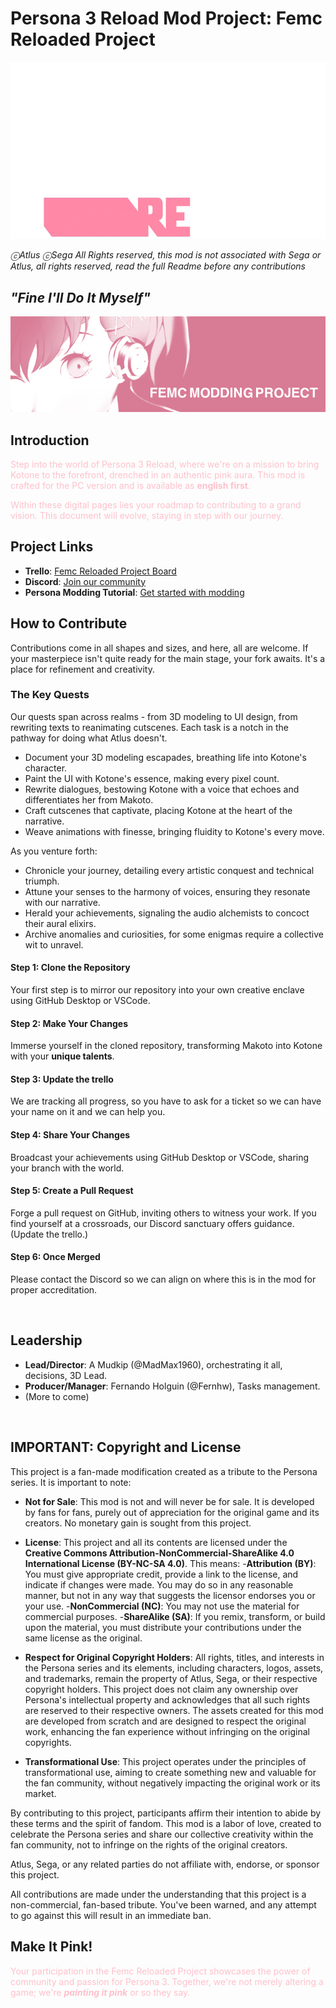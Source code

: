 # Persona 3 Reload Mod Project: Femc Reloaded Project

![logo in Pink](img/readmelogo.png)

_ⓒAtlus ⓒSega All Rights reserved, this mod is not associated with Sega or Atlus, all rights reserved, read the full Readme before any contributions_

## _"Fine I'll Do It Myself"_
![Kotone in Pink](img/readmeimg.png)

## Introduction
<foo style="color:pink;">Step into the world of Persona 3 Reload, where we're on a mission to bring Kotone to the forefront, drenched in an authentic pink aura. This mod is crafted for the PC version and is available as **english first**.</foo>

<foo style="color:pink;">Within these digital pages lies your roadmap to contributing to a grand vision. This document will evolve, staying in step with our journey. </foo>

## Project Links
- **Trello**: [Femc Reloaded Project Board](https://trello.com/b/jxq6wO79/femc-reloaded-project)
- **Discord**: [Join our community](https://discord.gg/yxtDmX7qXd)
- **Persona Modding Tutorial**: [Get started with modding](https://gamebanana.com/tuts/17156)

## How to Contribute
Contributions come in all shapes and sizes, and here, all are welcome. If your masterpiece isn't quite ready for the main stage, your fork awaits. It's a place for refinement and creativity.

### The Key Quests
Our quests span across realms - from 3D modeling to UI design, from rewriting texts to reanimating cutscenes. Each task is a notch in the pathway for doing what Atlus doesn't.

- Document your 3D modeling escapades, breathing life into Kotone's character.
- Paint the UI with Kotone's essence, making every pixel count.
- Rewrite dialogues, bestowing Kotone with a voice that echoes and differentiates her from Makoto.
- Craft cutscenes that captivate, placing Kotone at the heart of the narrative.
- Weave animations with finesse, bringing fluidity to Kotone's every move.

As you venture forth:
- Chronicle your journey, detailing every artistic conquest and technical triumph.
- Attune your senses to the harmony of voices, ensuring they resonate with our narrative.
- Herald your achievements, signaling the audio alchemists to concoct their aural elixirs.
- Archive anomalies and curiosities, for some enigmas require a collective wit to unravel.

#### Step 1: Clone the Repository
Your first step is to mirror our repository into your own creative enclave using GitHub Desktop or VSCode.


#### Step 2: Make Your Changes
Immerse yourself in the cloned repository, transforming Makoto into Kotone with your **unique talents**.


#### Step 3: Update the trello
We are tracking all progress, so you have to ask for a ticket so we can have your name on it and we can help you.


#### Step 4: Share Your Changes
Broadcast your achievements using GitHub Desktop or VSCode, sharing your branch with the world.


#### Step 5: Create a Pull Request
Forge a pull request on GitHub, inviting others to witness your work. If you find yourself at a crossroads, our Discord sanctuary offers guidance. (Update the trello.)


#### Step 6: Once Merged
Please contact the Discord so we can align on where this is in the mod for proper accreditation.

<br/>

## Leadership
- **Lead/Director**: A Mudkip (@MadMax1960), orchestrating it all, decisions, 3D Lead.
- **Producer/Manager**: Fernando Holguin (@Fernhw), Tasks management. 
- (More to come)

<br/>



## IMPORTANT: Copyright and License

This project is a fan-made modification created as a tribute to the Persona series. It is important to note:

- **Not for Sale**: This mod is not and will never be for sale. It is developed by fans for fans, purely out of appreciation for the original game and its creators. No monetary gain is sought from this project.
- **License**: This project and all its contents are licensed under the **Creative Commons Attribution-NonCommercial-ShareAlike 4.0 International License (BY-NC-SA 4.0)**. This means:
-**Attribution (BY)**: You must give appropriate credit, provide a link to the license, and indicate if changes were made. You may do so in any reasonable manner, but not in any way that suggests the licensor endorses you or your use.
-**NonCommercial (NC)**: You may not use the material for commercial purposes.
-**ShareAlike (SA)**: If you remix, transform, or build upon the material, you must distribute your contributions under the same license as the original.

- **Respect for Original Copyright Holders**: All rights, titles, and interests in the Persona series and its elements, including characters, logos, assets, and trademarks, remain the property of Atlus, Sega, or their respective copyright holders. This project does not claim any ownership over Persona's intellectual property and acknowledges that all such rights are reserved to their respective owners. The assets created for this mod are developed from scratch and are designed to respect the original work, enhancing the fan experience without infringing on the original copyrights.

- **Transformational Use**: This project operates under the principles of transformational use, aiming to create something new and valuable for the fan community, without negatively impacting the original work or its market.

By contributing to this project, participants affirm their intention to abide by these terms and the spirit of fandom. This mod is a labor of love, created to celebrate the Persona series and share our collective creativity within the fan community, not to infringe on the rights of the original creators.

Atlus, Sega, or any related parties do not affiliate with, endorse, or sponsor this project.

 All contributions are made under the understanding that this project is a non-commercial, fan-based tribute. You've been warned, and any attempt to go against this will result in an immediate ban.





## Make It Pink!
<foo style="color:pink;">Your participation in the Femc Reloaded Project showcases the power of community and passion for Persona 3. Together, we're not merely altering a game; we're _**painting it pink**_ or so they say.</foo>